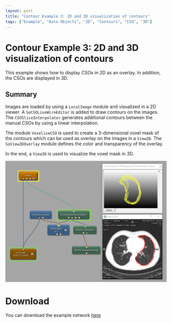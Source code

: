 ```yaml
---
layout: post
title: "Contour Example 3: 2D and 3D visualization of contours"
tags: ["Example", "Data Objects", "2D", "Contours", "CSO", "3D"]
---
```


# Contour Example 3: 2D and 3D visualization of contours
This example shows how to display CSOs in 2D as an overlay. In addition, the CSOs are displayed in 3D.

## Summary
Images are loaded by using a `LocalImage` module and visualized in a 2D viewer. A `SoCSOLiveWireEditor` is added to draw contours on the images. The `CSOSliceInterpolator` generates additional contours between the manual CSOs by using a linear interpolation.

The module `VoxelizeCSO` is used to create a 3-dimensional voxel mask of the contours which can be used as overlay on the images in a `View2D`. The `SoView2DOverlay` module defines the color and transparency of the overlay.

In the end, a `View3D` is used to visualize the voxel mask in 3D.

![Screenshot](/examples/data_objects/contours/example3/image.png)

# Download
You can download the example network [here](/examples/data_objects/contours/example3/ContourExample3.mlab)
